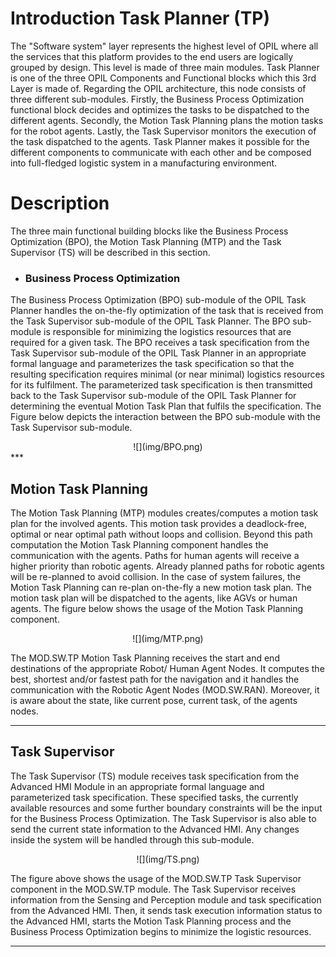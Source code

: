 # Introduction Task Planner (TP)

The "Software system" layer represents the highest level of OPIL where all the services that this platform provides to the end users are logically grouped by design. This level is made of three main modules. Task Planner is one of the three OPIL Components and Functional blocks which this 3rd Layer is made of. Regarding the OPIL architecture, this node consists of three different sub-modules. Firstly, the Business Process Optimization functional block decides and optimizes the tasks to be dispatched to the different agents. Secondly, the Motion Task Planning plans the motion tasks for the robot agents. Lastly, the Task Supervisor monitors the execution of the task dispatched to the agents. Task Planner makes it possible for the different components to communicate with each other and be composed into full-fledged logistic system in a manufacturing environment.

# Description
The three main functional building blocks like the Business Process Optimization (BPO), the Motion 
Task  Planning  (MTP)  and  the Task  Supervisor  (TS)  will  be  described in this section.
 
* ### Business Process Optimization
The Business Process Optimization (BPO) sub-module of the OPIL Task Planner handles the on-the-fly optimization of the task that is received from the Task Supervisor sub-module of the OPIL Task Planner. The BPO sub-module is responsible for minimizing the logistics resources that are required for a given task. The BPO receives a task specification from the Task Supervisor sub-module of the OPIL Task Planner in an appropriate formal language and parameterizes the task specification so that the resulting specification requires minimal (or near minimal) logistics resources for its fulfilment. The parameterized task specification is then transmitted back to the Task Supervisor sub-module of the OPIL Task Planner for determining the eventual Motion Task Plan that fulfils the specification. The Figure below depicts the interaction between the BPO sub-module with the Task Supervisor sub-module.

<center>
![](img/BPO.png)
</center>
***

## Motion Task Planning
The Motion Task Planning (MTP) modules creates/computes a motion task plan for the involved agents. This motion task provides a deadlock-free, optimal or near optimal path without loops and collision. Beyond this path computation the Motion Task Planning component handles the communication with the agents. Paths for human agents will receive a higher priority than robotic agents. Already planned paths for robotic agents will be re-planned to avoid collision. In the case of system failures, the Motion Task Planning can re-plan on-the-fly a new motion task plan. The motion task plan will be dispatched to the agents, like AGVs or human agents. The figure below shows the usage of the Motion Task Planning component.

<center>
![](img/MTP.png)
</center>

The MOD.SW.TP Motion Task Planning receives the start and end destinations of the appropriate Robot/ Human Agent Nodes. It computes the best, shortest and/or fastest path for the navigation and it handles the communication with the Robotic Agent Nodes (MOD.SW.RAN). Moreover, it is aware about the state, like current pose, current task, of the agents nodes.
***

## Task Supervisor
The Task Supervisor (TS) module receives task specification from the Advanced HMI Module in an appropriate formal language and parameterized task specification. These specified tasks, the currently available resources and some further boundary constraints will be the input for the Business Process Optimization. The Task Supervisor is also able to send the current state information to the Advanced HMI. Any changes inside the system will be handled through this sub-module. 

<center>
![](img/TS.png)
</center>

The figure above shows the usage of the MOD.SW.TP Task Supervisor component in the MOD.SW.TP module. The Task Supervisor receives information from the Sensing and Perception module and task specification from the Advanced HMI. Then, it sends task execution information status to the Advanced HMI, starts the Motion Task Planning process and the Business Process Optimization begins to minimize the logistic resources.
***
<br/>



